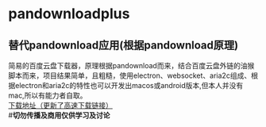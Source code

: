 # pandownloadplus
## 替代pandownload应用(根据pandownload原理)
简易的百度云盘下载器，原理根据pandownload而来，结合百度云盘外链的油猴脚本而来，项目结果简单，且粗糙，使用electron、websocket、aria2c组成、根据electron和aria2c的特性也可以开发出macos或android版本,但本人并没有mac,所以有能力者自取。  
[下载地址（更新了高速下载链接）](https://cdn.jsdelivr.net/gh/cq641876623/pandownloadplus/pandownloadplus-win32-x64.zip)    
#**切勿传播及商用仅供学习及讨论**
